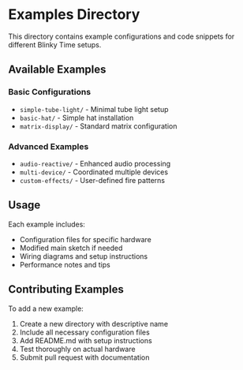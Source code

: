 # Examples Directory

This directory contains example configurations and code snippets for different Blinky Time setups.

## Available Examples

### Basic Configurations
- `simple-tube-light/` - Minimal tube light setup
- `basic-hat/` - Simple hat installation
- `matrix-display/` - Standard matrix configuration

### Advanced Examples  
- `audio-reactive/` - Enhanced audio processing
- `multi-device/` - Coordinated multiple devices
- `custom-effects/` - User-defined fire patterns

## Usage

Each example includes:
- Configuration files for specific hardware
- Modified main sketch if needed
- Wiring diagrams and setup instructions
- Performance notes and tips

## Contributing Examples

To add a new example:
1. Create a new directory with descriptive name
2. Include all necessary configuration files
3. Add README.md with setup instructions
4. Test thoroughly on actual hardware
5. Submit pull request with documentation
